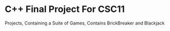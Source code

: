 # C++ Final Project For CSC11
 Projects, Containing a Suite of Games, Contains BrickBreaker and Blackjack
